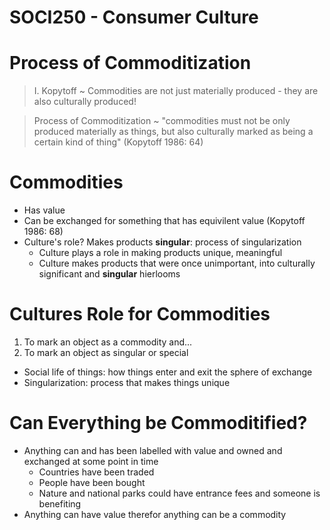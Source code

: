 # SOCI250 - Consumer Culture

# Process of Commoditization
> I. Kopytoff ~ Commodities are not just materially produced - they are also culturally produced!

> Process of Commoditization ~ "commodities must not be only produced materially as things, but also culturally marked as being a certain kind of thing" (Kopytoff 1986: 64)

# Commodities
* Has value
* Can be exchanged for something that has equivilent value (Kopytoff 1986: 68)
* Culture's role? Makes products **singular**: process of singularization
  - Culture plays a role in making products unique, meaningful
  - Culture makes products that were once unimportant, into culturally significant and **singular** hierlooms

# Cultures Role for Commodities
1. To mark an object as a commodity and...
2. To mark an object as singular or special

* Social life of things: how things enter and exit the sphere of exchange
* Singularization: process that makes things unique

# Can Everything be Commoditified?
* Anything can and has been labelled with value and owned and exchanged at some point in time
  - Countries have been traded
  - People have been bought
  - Nature and national parks could have entrance fees and someone is benefiting
* Anything can have value therefor anything can be a commodity